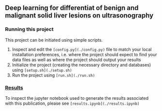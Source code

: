 ## Deep learning for differentiat of benign and malignant solid liver lesions on ultrasonography

### Running this project

This project can be initiated using simple scripts. 

1. Inspect and edit the `[config.py](./config.py)` file to match your local installation preferences, i.e. where the project should expect to find your data files as well as where the project should output your results
2. Initialize the project (creating the necessary directory and databases) using `[setup.sh](./setup.sh)`
3. Run the project using `[run.sh](./run.sh)`

### [Results](./results.ipynb)
To inspect the jupyter notebook used to generate the results associated with this publication, please see `[results.ipynb](./results.ipynb)`
